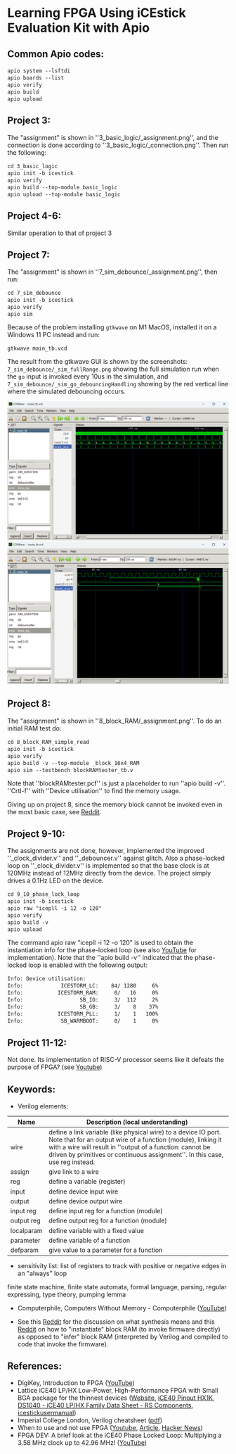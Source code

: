 # Learning FPGA Using iCEstick Evaluation Kit with Apio
## Common Apio codes:

    apio system --lsftdi
    apio boards --list
    apio verify
    apio build
    apio upload

## Project 3:
The "assignment" is shown in ''3_basic_logic/_assignment.png'', and the connection is done according to ''3_basic_logic/_connection.png''. Then run the following:

    cd 3_basic_logic
    apio init -b icestick
    apio verify  
    apio build --top-module basic_logic
    apio upload --top-module basic_logic

## Project 4-6:
Similar operation to that of project 3

## Project 7:
The "assignment" is shown in ''7_sim_debounce/_assignment.png'', then run:

    cd 7_sim_debounce
    apio init -b icestick
    apio verify  
    apio sim

Because of the problem installing `gtkwave` on M1 MacOS, installed it on a Windows 11 PC instead and run:

    gtkwave main_tb.vcd

The result from the gtkwave GUI is shown by the screenshots: `7_sim_debounce/_sim_fullRange.png` showing the full simulation run when the `go` input is invoked every 10us in the simulation, and `7_sim_debounce/_sim_go_debouncingHandling` showing by the red vertical line where the simulated debouncing occurs.

<img src="https://github.com/SphericalCowww/Elec_FPGA_iCEstick_practice/blob/main/7_sim_debounce/_sim_fullRange.png">

<img src="https://github.com/SphericalCowww/Elec_FPGA_iCEstick_practice/blob/main/7_sim_debounce/_sim_go_debouncingHandling.png">

## Project 8:
The "assignment" is shown in ''8_block_RAM/_assignment.png''. To do an initial RAM test do:

    cd 8_block_RAM_simple_read
    apio init -b icestick
    apio verify 
    apio build -v --top-module _block_16x4_RAM
    apio sim --testbench blockRAMtester_tb.v

Note that ''blockRAMtester.pcf'' is just a placeholder to run ''apio build -v''. ''Crtl-f'' with ''Device utilisation'' to find the memory usage.

Giving up on project 8, since the memory block cannot be invoked even in the most basic case, see <a href="https://www.reddit.com/r/FPGA/comments/1evg8ix/problem_invoking_block_ram/">Reddit</a>. 

## Project 9-10:
The assignments are not done, however, implemented the improved ''_clock_divider.v'' and ''_debouncer.v'' against glitch. Also a phase-locked loop on ''_clock_divider.v'' is implemented so that the base clock is at 120MHz instead of 12MHz directly from the device. The project simply drives a 0.1Hz LED on the device.

    cd 9_10_phase_lock_loop
    apio init -b icestick
    apio raw "icepll -i 12 -o 120"
    apio verify 
    apio build -v
    apio upload

The command apio raw "icepll -i 12 -o 120" is used to obtain the instantiation info for the phase-locked loop (see also <a href="https://www.youtube.com/watch?v=QkoGsd0QvBs">YouTube</a> for implementation). Note that the ''apio build -v'' indicated that the phase-locked loop is enabled with the following output:

    Info: Device utilisation:
    Info: 	         ICESTORM_LC:    84/ 1280     6%
    Info: 	        ICESTORM_RAM:     0/   16     0%
    Info: 	               SB_IO:     3/  112     2%
    Info: 	               SB_GB:     3/    8    37%
    Info: 	        ICESTORM_PLL:     1/    1   100%
    Info: 	         SB_WARMBOOT:     0/    1     0%

## Project 11-12:

Not done. Its implementation of RISC-V processor seems like it defeats the purpose of FPGA? (see <a href="https://www.youtube.com/watch?v=7Elgs5HzIbE">Youtube</a>)

## Keywords:
- Verilog elements:

| Name | Description (local understanding) |
| - | - |
| wire | define a link variable (like physical wire) to a device IO port. Note that for an output wire of a function (module), linking it with a wire will result in ''output of a function: cannot be driven by primitives or continuous assignment''. In this case, use reg instead. |
| assign | give link  to a wire |
| reg | define a variable (register) |
| input | define device input wire |
| output | define device output wire |
| input reg | define input reg for a function (module) |
| output reg | define output reg for a function (module) |
| localparam | define variable with a fixed value |
| parameter | define variable of a function |
| defparam | give value to a parameter for a function |

- sensitivity list: list of registers to track with positive or negative edges in an "always" loop

finite state machine, finite state automata, formal language, parsing, regular expressing, type theory, pumping lemma
- Computerphile, Computers Without Memory - Computerphile (<a href="https://www.youtube.com/watch?v=vhiiia1_hC4">YouTube</a>)

- See this <a href="https://www.reddit.com/r/FPGA/comments/13umtpy/difference_bw_synthesis_and_implementation/">Reddit</a> for the discussion on what synthesis means and this <a href="https://www.reddit.com/r/yosys/comments/fyxubo/synthesizing_ice40_512x8_block_ram/">Reddit</a> on how to "instantiate" block RAM (to invoke firmware directly) as opposed to "infer" block RAM (interpreted by Verilog and compiled to code that invoke the firmware).

## References:
- DigiKey, Introduction to FPGA (<a href="https://www.youtube.com/watch?v=lLg1AgA2Xoo&list=PLEBQazB0HUyT1WmMONxRZn9NmQ_9CIKhb">YouTube</a>)
- Lattice iCE40 LP/HX Low-Power, High-Performance FPGA with Small BGA package for the thinnest devices (<a href="https://www.latticesemi.com/iCE40">Website</a>, <a href="https://www.latticesemi.com/view_document?document_id=49383">iCE40 Pinout HX1K</a>, <a href="https://docs.rs-online.com/056e/0900766b814f658c.pdf">DS1040 - iCE40 LP/HX Family Data Sheet - RS Components</a>, <a href="https://www.latticesemi.com/~/media/LatticeSemi/Documents/UserManuals/EI/icestickusermanual.pdf">icestickusermanual</a>)
- Imperial College London, Verilog cheatsheet (<a href="http://www.ee.ic.ac.uk/pcheung/teaching/ee2_digital/Verilog%20Quick%20Reference%20Card%20v2_0.pdf">pdf</a>)
- When to use and not use FPGA (<a href="https://www.youtube.com/watch?v=7Elgs5HzIbE">Youtube</a>, <a href="https://www.eejournal.com/article/11-reasons-you-should-not-use-an-fpga-for-a-design-and-four-reasons-you-should/">Article</a>, <a href="https://news.ycombinator.com/item?id=15391163">Hacker News</a>)
- FPGA DEV: A brief look at the iCE40 Phase Locked Loop: Multiplying a 3.58 MHz clock up to 42.96 MHz! (<a href="https://www.youtube.com/watch?v=QkoGsd0QvBs">YouTube</a>)

